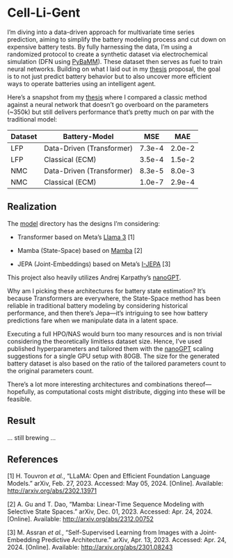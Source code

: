 # Cell-Li-Gent

I’m diving into a data-driven approach for multivariate time series
prediction, aiming to simplify the battery modeling process and cut down
on expensive battery tests. By fully harnessing the data, I’m using a
randomized protocol to create a synthetic dataset via electrochemical
simulation (DFN using [PyBaMM](https://github.com/pybamm-team/PyBaMM)).
These dataset then serves as fuel to train neural networks. Building on
what I laid out in my [thesis](/doc/thesis.pdf) proposal, the goal is to
not just predict battery behavior but to also uncover more efficient
ways to operate batteries using an intelligent agent.

Here’s a snapshot from my [thesis](/doc/thesis.pdf) where I compared a
classic method against a neural network that doesn’t go overboard on the
parameters (~350k) but still delivers performance that’s pretty much on
par with the traditional model:

| Dataset | Battery-Model             | MSE    | MAE    |
|---------|---------------------------|--------|--------|
| LFP     | Data-Driven (Transformer) | 7.3e-4 | 2.0e-2 |
| LFP     | Classical (ECM)           | 3.5e-4 | 1.5e-2 |
| NMC     | Data-Driven (Transformer) | 8.3e-5 | 8.0e-3 |
| NMC     | Classical (ECM)           | 1.0e-7 | 2.9e-4 |

## Realization

The [model](/model) directory has the designs I’m considering:

- Transformer based on Meta’s [Llama
  3](https://github.com/meta-llama/llama3) \[1\]

- Mamba (State-Space) based on
  [Mamba](https://github.com/mamba-org/mamba) \[2\]

- JEPA (Joint-Embeddings) based on Meta’s
  [I-JEPA](https://github.com/facebookresearch/ijepa) \[3\]

This project also heavily utilizes Andrej Karpathy’s
[nanoGPT](https://github.com/karpathy/nanoGPT/tree/master).

Why am I picking these architectures for battery state estimation? It’s
because Transformers are everywhere, the State-Space method has been
reliable in traditional battery modeling by considering historical
performance, and then there’s Jepa—it’s intriguing to see how battery
predictions fare when we manipulate data in a latent space.

Executing a full HPO/NAS would burn too many resources and is non
trivial considering the theoretically limitless dataset size. Hence,
I’ve used published hyperparameters and tailored them with the
[nanoGPT](https://github.com/karpathy/nanoGPT/tree/master) scaling
suggestions for a single GPU setup with 80GB. The size for the generated
battery dataset is also based on the ratio of the tailored parameters
count to the original parameters count.

There’s a lot more interesting architectures and combinations
thereof—hopefully, as computational costs might distribute, digging into
these will be feasible.

## Result

… still brewing …

## References

<div id="refs" class="references csl-bib-body" entry-spacing="0">

<div id="ref-Touvron2023" class="csl-entry">

<span class="csl-left-margin">\[1\]
</span><span class="csl-right-inline">H. Touvron *et al.*, “LLaMA: Open
and Efficient Foundation Language Models.” arXiv, Feb. 27, 2023.
Accessed: May 05, 2024. \[Online\]. Available:
<http://arxiv.org/abs/2302.13971></span>

</div>

<div id="ref-Gu2023" class="csl-entry">

<span class="csl-left-margin">\[2\]
</span><span class="csl-right-inline">A. Gu and T. Dao, “Mamba:
Linear-Time Sequence Modeling with Selective State Spaces.” arXiv, Dec.
01, 2023. Accessed: Apr. 24, 2024. \[Online\]. Available:
<http://arxiv.org/abs/2312.00752></span>

</div>

<div id="ref-Assran2023" class="csl-entry">

<span class="csl-left-margin">\[3\]
</span><span class="csl-right-inline">M. Assran *et al.*,
“Self-Supervised Learning from Images with a Joint-Embedding Predictive
Architecture.” arXiv, Apr. 13, 2023. Accessed: Apr. 24, 2024.
\[Online\]. Available: <http://arxiv.org/abs/2301.08243></span>

</div>

</div>
